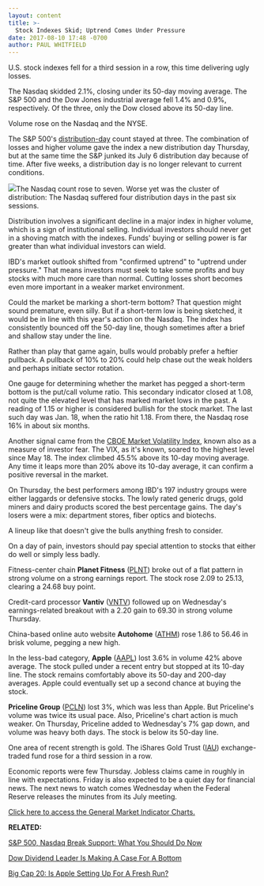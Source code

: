 ```yaml
---
layout: content
title: >-
  Stock Indexes Skid; Uptrend Comes Under Pressure
date: 2017-08-10 17:48 -0700
author: PAUL WHITFIELD
---
```






U.S. stock indexes fell for a third session in a row, this time delivering ugly losses.


The Nasdaq skidded 2.1%, closing under its 50-day moving average. The S&P 500 and the Dow Jones industrial average fell 1.4% and 0.9%, respectively. Of the three, only the Dow closed above its 50-day line.




Volume rose on the Nasdaq and the NYSE.


The S&P 500's [distribution-day](http://education.investors.com/lesson.aspx?id=735759&sourceid=735764) count stayed at three. The combination of losses and higher volume gave the index a new distribution day Thursday, but at the same time the S&P junked its July 6 distribution day because of time. After five weeks, a distribution day is no longer relevant to current conditions.


![](https://www.investors.com/wp-content/uploads/2017/08/MP081017.png)The Nasdaq count rose to seven. Worse yet was the cluster of distribution: The Nasdaq suffered four distribution days in the past six sessions.


Distribution involves a significant decline in a major index in higher volume, which is a sign of institutional selling. Individual investors should never get in a shoving match with the indexes. Funds' buying or selling power is far greater than what individual investors can wield.


IBD's market outlook shifted from "confirmed uptrend" to "uptrend under pressure." That means investors must seek to take some profits and buy stocks with much more care than normal. Cutting losses short becomes even more important in a weaker market environment.


Could the market be marking a short-term bottom? That question might sound premature, even silly. But if a short-term low is being sketched, it would be in line with this year's action on the Nasdaq. The index has consistently bounced off the 50-day line, though sometimes after a brief and shallow stay under the line.


Rather than play that game again, bulls would probably prefer a heftier pullback. A pullback of 10% to 20% could help chase out the weak holders and perhaps initiate sector rotation.


One gauge for determining whether the market has pegged a short-term bottom is the put/call volume ratio. This secondary indicator closed at 1.08, not quite the elevated level that has marked market lows in the past. A reading of 1.15 or higher is considered bullish for the stock market. The last such day was Jan. 18, when the ratio hit 1.18. From there, the Nasdaq rose 16% in about six months.


Another signal came from the [CBOE Market Volatility Index](http://research.investors.com/psychological-market-indicators/chart?type=volatility), known also as a measure of investor fear. The VIX, as it's known, soared to the highest level since May 18. The index climbed 45.5% above its 10-day moving average. Any time it leaps more than 20% above its 10-day average, it can confirm a positive reversal in the market.


On Thursday, the best performers among IBD's 197 industry groups were either laggards or defensive stocks. The lowly rated generic drugs, gold miners and dairy products scored the best percentage gains. The day's losers were a mix: department stores, fiber optics and biotechs.


A lineup like that doesn't give the bulls anything fresh to consider.


On a day of pain, investors should pay special attention to stocks that either do well or simply less badly.


Fitness-center chain **Planet Fitness** ([PLNT](https://research.investors.com/quote.aspx?symbol=PLNT)) broke out of a flat pattern in strong volume on a strong earnings report. The stock rose 2.09 to 25.13, clearing a 24.68 buy point.


Credit-card processor **Vantiv** ([VNTV](https://research.investors.com/quote.aspx?symbol=VNTV)) followed up on Wednesday's earnings-related breakout with a 2.20 gain to 69.30 in strong volume Thursday.


China-based online auto website **Autohome** ([ATHM](https://research.investors.com/quote.aspx?symbol=ATHM)) rose 1.86 to 56.46 in brisk volume, pegging a new high.


In the less-bad category, **Apple** ([AAPL](https://research.investors.com/quote.aspx?symbol=AAPL)) lost 3.6% in volume 42% above average. The stock pulled under a recent entry but stopped at its 10-day line. The stock remains comfortably above its 50-day and 200-day averages. Apple could eventually set up a second chance at buying the stock.


**Priceline Group** ([PCLN](https://research.investors.com/quote.aspx?symbol=PCLN)) lost 3%, which was less than Apple. But Priceline's volume was twice its usual pace. Also, Priceline's chart action is much weaker. On Thursday, Priceline added to Wednesday's 7% gap down, and volume was heavy both days. The stock is below its 50-day line.


One area of recent strength is gold. The iShares Gold Trust ([IAU](https://research.investors.com/quote.aspx?symbol=IAU)) exchange-traded fund rose for a third session in a row.


Economic reports were few Thursday. Jobless claims came in roughly in line with expectations. Friday is also expected to be a quiet day for financial news. The next news to watch comes Wednesday when the Federal Reserve releases the minutes from its July meeting.


[Click here to access the General Market Indicator Charts.](https://www.investors.com/wp-content/uploads/2017/08/IBD1008152608GMI.pdf)


**RELATED:**


[S&P 500, Nasdaq Break Support: What You Should Do Now](https://www.investors.com/market-trend/stock-market-today/sp-500-nasdaq-break-support-what-you-should-do-now/)


[Dow Dividend Leader Is Making A Case For A Bottom](https://www.investors.com/research/the-income-investor/this-dow-dividend-leader-is-making-a-strong-case-for-a-bottom/)


[Big Cap 20: Is Apple Setting Up For A Fresh Run?](https://www.investors.com/stock-lists/ibd-big-cap-20/could-apple-be-setting-up-for-a-new-run-up/)




